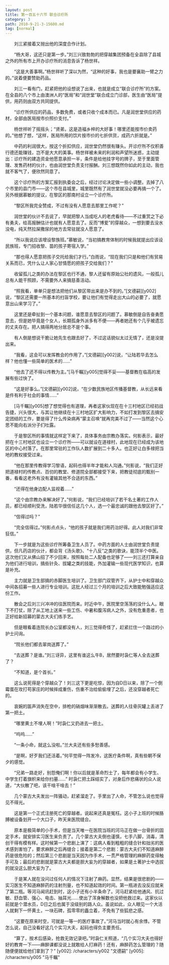 ```yaml
---
layout: post
title: 第一百五十六节 联合诊疗所
category: 3
path: 2010-9-21-3-15600.md
tag: [normal]
---
```


　　刘三紧接着又抛出他的深度合作计划。

　　“杨大哥，这还只是第一步。”刘三兴致勃勃的把穿越集团预备在全县除了县城之外的所有市上开办诊疗所的消息告诉了杨世祥。

　　“这是大善事啊。”杨世祥听了深以为然，“这种的好事，我也是要襄助一臂之力的。”说着便要赞助药品。

　　刘三一看有门，赶紧把他的设想说了出来，也就是成立“联合诊疗所”的方案。在全县的八个市上由澳洲人的“医局”和“润世堂”联合成立门诊部，医生由“医局”提供，用药则由双方共同提供。

　　“诊疗所供应的药品，多数免费，或者只收个成本而已。凡是润世堂供应的药材，全部由医局按市价照价支付。”

　　杨世祥听了摇摇头；“贤弟，这是造福乡梓的大好事！哪里还能按市价卖药的。”他想了想，“这样，医局所用的饮片按市价的七折供货，成药六折就是。”

　　中药的利润很大，按这个折扣供应，润世堂仍然很有赚头。开诊疗所不仅积善行德还能赚钱，岂不是大大的美事。杨世祥被未来的利润和声望所迷惑，主动提出：诊疗所的建造资金他愿意承担一半，条件是给他挂字号的牌子，至于里面管理、发售药材的伙计，也由润世堂负责支付报酬。刘三想既然你如此的主动，我也就不客气了，便欣然同意了。

　　这个诊疗所的方案汇报到执委会之后，经过讨论决定做一些小调整。去掉了八个市里的县门市——这个市在县城里，城里既然有了润世堂就没必要再搞一个了。另外根据慕敏的提议，在黎区的那南村设立一个诊疗所。

　　“黎区所我完全赞成，不过有没有人愿意去那里工作呢？”

　　润世堂的伙计不去说了，早就把黎人当成吃人的老虎看待——不过重赏之下必有勇夫，给高报酬估计也就有人愿意去了。反而“博爱”的穿越众，一想到要去没水没电，纯天然拉屎撒尿的地方去常驻就没人愿意了。

　　“所以我说应该增设黎族班。”慕敏说，“当初搞教育体制的时候我就提出应该设民族班，专门招收黎、苗的孩子寄宿入学。”

　　“那也得人愿意把孩子交托给我们才行。”白雨说，“现在我们只是和他们有贸易关系而已，凭什么让人家心甘情愿的把孩子交给我们？”

　　收留孤儿之类的办法在黎区也行不通，黎人还留有原始公社的遗风，一般孤儿总有人能干照顾，不需要外人来搞慈善活动。

　　“照我看，单单只是想法把他们从黎区带出来是办不到的。”[文德嗣][y002]说，“黎区还需要一所基本的扫盲学校，要让他们有觉得走出大山的必要了，就愿意出山来学习了。”

　　这里还是牵扯到一个基本问题，谁愿意去黎区的问题了。慕敏倒是自告奋勇愿意去，但是她毕竟是个女人，长期孤身外派多有不便——再者她还有个几乎被遗忘的丈夫存在。把人搞得两地分居总不是个事。

　　有人倒是想说干脆让她先生也跟去好了，不过这话貌似太过无情了，还是没提出来。

　　“我看，这会可以发挥教会的作用了，”[文德嗣][y002]说，“让陆若华去怎么样？他也懂一些简单的医术的……”

　　“他去了还不得以传教为主。”[马千瞩][y005]觉得不妥——基督教在临高的发展有些过快了。

　　“这是好事么。”[文德嗣][y002]说，“在少数民族地区传播基督教，从长远来看是件有利于社会的事情……”

　　[马千瞩][y005]想了想觉得也有道理，再者这家伙现在在十三村地区已经初战告捷，兴头很大，与其让他继续在十三村地区扩大影响力，不如打发到黎区去搞安定团结的工作，要是得了什么传染病再“蒙主召唤”就再完美不过了——当然这个心思不能向右派分子们吐露。

　　于是黎区所的事情就这样定下来了，具体事务由宗教办落实。何影表示，最好把在十三村地区也设立一个诊疗所——可以就设在道禄村，此地现在已经成为该地区的中心村落了。在那里常驻的工作队人数扩展到二十多人。也正好让白多禄把当地的教权接受过来。

　　“他在那里传教得学习黎语，起码也得半年才能和人沟通。”何影说，“我们正好把道禄村的传教点、百仞的教堂、修道院全部都接受下来，把教徒彻底的甄别一番，看看这老外有没有灌输其他不合适的东西。”

　　“还得在他身边配人监视着……”

　　“这个由宗教办来解决好了。”何影说，“我们已经培训了若干名土著的工作人员，都已经顺利受洗，陆若华很信任这几个人，选一个最忠诚的跟他去黎区好了。”

　　“信得过吗？”

　　“完全信得过。”何影点点头，“他的孩子就是我们用药治好得。此人对我们非常狂信。”

　　下一步就是为这些诊疗所筹备卫生人员了。中药方面的人士由润世堂负责提供，但凡药店的伙计，都会背《汤头歌》、“十八反”之类的歌诀，能顶半个中医。这次他们又从佛山招了不少回来，按照每处二人配备也足够了——刘三还打算亲自为他们进行培训，搞些针灸、拔罐之类的技能，外加灌输一些现代医学知识，也算是补充。

　　主力就是卫生部搞的赤脚医生培训了。卫生部门双管齐下，从护士中和穿越众中间各招募一些人进行专业培训。这批人经过三个月的培训之后大致能勉强适应这份工作。

　　散会之后刘三兴冲冲的往医院而来。时近中午，医院里空荡荡的没什么人。眼下不打仗，除了从工地上送来一些工伤、中暑和腹泻病人之外，没有危重患者，也正好给新招募的蒙古大夫们练手艺。

　　但是眼看着连院长办公室都没有人，刘三觉得奇怪了，赶紧拦住一个路过的小护士问询。

　　“院长他们都去翠岗送葬了。”

　　“去送葬？是谁。”刘三讶异，这里有谁这么牛B，居然要时袅仁等人全去送葬了？

　　“不知道，是个首长。”

　　这么说死得是个穿越众了！刘三这下更是吃惊，因为自D日以来，除了一个倒霉蛋在攻打苟家庄的时候摔成重伤，伤重不治给偷偷埋了之后，还没穿越者死亡的。

　　哀婉的笛声消失在空中，排枪的硝烟味渐渐散去。送葬的人往骨灰罐上丢进了第一把土。

　　“哪里黄土不埋人啊！”时袅仁又扔进去一把土。

　　“呜呜……”

　　“一条小命，就这么没啦。”兰大夫还有些多愁善感。

　　“是啊，好歹我们还活着。”何平觉得一阵发冷，这医疗条件啊，真有些朝不保夕的感觉。

　　“兄弟一路走好，别怨俺们啊！你以后就是革命烈士了，每年都会有小学生、中学生打着旗帜来给你扫墓……” 时袅仁把土踩结实了，对身后作悲痛状的众人说道，“大伙散了吧，该干啥干啥去！”

　　几个蒙古大夫发出一阵骚动，赶紧溜走了。手里出了人命，不管怎么说也觉得见不得光。

　　这是第一个正式注册死亡的穿越者。说起来还真是冤枉。这小子上班的时候胳膊被设备划开一个大口子，昨天来医院缝合。

　　原本是极简单的小手术，但是当天唯一在医院当班的河马正在做一台骨折的固定手术，就安排实习医生来负责了。几个蒙古大夫倒也谨慎，七手八脚，消毒，清创干得有模有样。这时候第一个悲剧上演了：这病人看到粗粗的缝合针和拙劣的医术感到害怕了，要求麻醉之后再缝合；接着是第二个悲剧：蒙古大夫们不知道麻醉药是很危险的；然后第三个悲剧是当天因为作手术，一贯严格管理的麻醉药变得触手可及；最后的悲剧就是蒙古大夫都是胆大妄为的穿越者，如果是土著护士中选拔的就没这么胆大妄为了。

　　于是某人就在没问过任何人的情况下注射了麻药。显然，结果是很悲剧的——实习医生不知道麻醉药的注射剂量，也不知道起效的时间。第一瓶进去没反应就来了第二瓶。等河马闻讯赶到时，这小子还有小半条命了。河马赶紧给他通风、抗过敏、舒血管、强心、电击、抽耳光……使出了浑身解数也没把他救过来。这家伙以前就是个潜水员，D日之后也属于没级别的路人众。虽说如此，众人眼见一个大活人就剩下一怀黄土，一块石碑，孤零零的矗立着，不免有了些狐悲之感。

　　“这要在原来时空，可就是一等一的医疗事故了。”河马当时就心有余悸。不管怎么说，自己没看好这几个实习大夫，起码也得负主要责任。

　　“算了，按术后感染，抢救无效记录吧。”时袅仁关照道，“几个实习大夫也得好好的教育一下——麻醉课都没说上就敢给人打麻药！还有，麻醉药怎么管理的？随随便便就给他们拿到了？”
[y002]: /characters/y002 "文德嗣"
[y005]: /characters/y005 "马千瞩"
